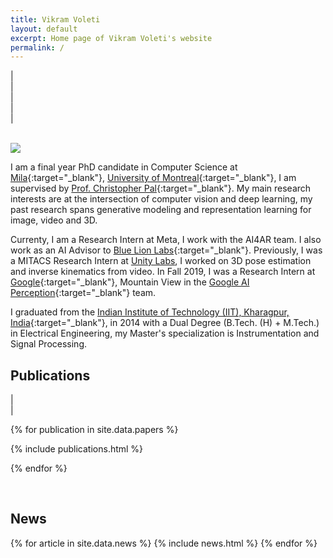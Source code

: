 ```yaml
---
title: Vikram Voleti
layout: default
excerpt: Home page of Vikram Voleti's website
permalink: /
---
```


| <a href="mailto:vikram.voleti@gmail.com" target="_blank" style="text-align:center; display:block"><i class="fa fa-envelope ai-3x"></i></a> | <a href="{{ site.google_scholar_url }}" target="_blank" style="text-align:center; display:block"><i class="ai ai-google-scholar-square ai-3x"></i></a> | <a href="https://linkedin.com/in/{{ site.linkedin_username }}" target="_blank" style="text-align:center; display:block"><i class="fa fa-linkedin ai-3x"></i></a> | <a href="https://github.com/{{ site.github_username }}" target="_blank" style="text-align:center; display:block"><i class="fa fa-github ai-3x"></i></a> |

<br/>

<img class="profile-picture" src="{{site.url}}{{site.baseurl}}/images/profile-picture/Vikram_Voleti_Mila.jpg" />

I am a final year PhD candidate in Computer Science at [Mila](https://mila.quebec/en/){:target="_blank"}, [University of Montreal](https://diro.umontreal.ca/){:target="_blank"}, I am supervised by [Prof. Christopher Pal](https://mila.quebec/en/person/pal-christopher/){:target="_blank"}. My main research interests are at the intersection of computer vision and deep learning, my past research spans generative modeling and representation learning for image, video and 3D.
<!-- My projects include score-based diffusion probabilistic models for video prediction, generation, interpolation; multi-resolution image generation; self-supervised video prediction using dynamical modelling; 3D human pose estimation and inverse kinematics from videos. -->

Currenty, I am a Research Intern at Meta, I work with the AI4AR team. I also work as an AI Advisor to [Blue Lion Labs](https://bluelionlabs.com/){:target="_blank"}. Previously, I was a MITACS Research Intern at [Unity Labs](https://unity.com/labs), I worked on 3D pose estimation and inverse kinematics from video. In Fall 2019, I was a Research Intern at [Google](https://ai.google/research/teams/perception/){:target="_blank"}, Mountain View in the [Google AI Perception](https://ai.google/research/teams/perception/){:target="_blank"} team.
<!-- In 2019 and 2020, I was an AI Scientist in Residence at [NextAI](https://www.nextcanada.com/next-ai/){:target="_blank"}. -->

<!-- Previously, I worked as a Research Fellow with [Prof. C. V. Jawahar](https://faculty.iiit.ac.in/~jawahar/){:target="_blank"} at [IIIT-Hyderabad](https://cvit.iiit.ac.in){:target="_blank"} on automated lip synthesis for translation of a video into a different languages. I was a Mentor for the first [Foundations of AI/ML](https://www.talentsprint.com/aiml.dpl){:target="_blank"} certificate program for industry professionals by IIIT-H Machine Learning Lab. Prior to that, I worked at [GreyOrange Robotics](http://www.greyorange.com/){:target="_blank"} on real time embedded vision in videos for warehouse automation, and autonomous robots; and at [Airbus, India](http://www.airbus.com/){:target="_blank"} on software development and integration. -->

I graduated from the [Indian Institute of Technology (IIT), Kharagpur, India](http://www.iitkgp.ac.in/){:target="_blank"}, in 2014 with a Dual Degree (B.Tech. (H) + M.Tech.) in Electrical Engineering, my Master's specialization is Instrumentation and Signal Processing.

## Publications

| <a href="{{ site.google_scholar_url }}" target="_blank" style="text-align:center; display:block"><i class="ai ai-google-scholar-square ai-3x"></i></a> |

{% for publication in site.data.papers %}

{% include publications.html %}

{% endfor %}

<p>&nbsp;</p>

## News

<table>
{% for article in site.data.news %}
<tr>
{% include news.html %}
</tr>
{% endfor %}
</table>
